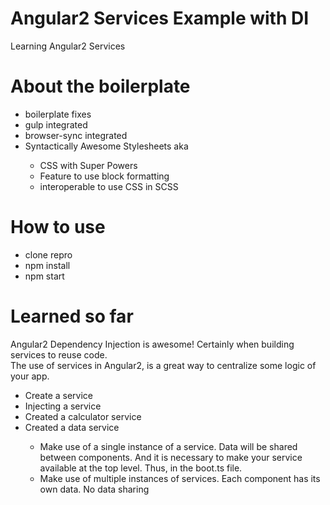 # Angular2 Services Example with DI
Learning Angular2 Services

# About the boilerplate
<ul>
    <li>boilerplate fixes</li>
    <li>gulp integrated</li>
    <li>browser-sync integrated</li>
    <li>Syntactically Awesome Stylesheets aka</li>
        <ul>
            <li>CSS with Super Powers</li>
            <li>Feature to use block formatting</li>
            <li>interoperable to use CSS in SCSS</li>
        </ul>
</ul>

# How to use
<ul>
    <li>clone repro</li>
    <li>npm install</li>
    <li>npm start</li>
</ul>

# Learned so far
<p>Angular2 Dependency Injection is awesome! Certainly when building services to reuse code.<br>
The use of services in Angular2, is a great way to centralize some logic of your app.
</p>

<ul>
    <li>Create a service</li>
    <li>Injecting a service</li>
    <li>Created a calculator service</li>
    <li>Created a data service</li>
    <ul>
        <li>Make use of a single instance of a service. Data will be shared between components.
            And it is necessary to make your service available at the top level. Thus, in the boot.ts file.
        </li>
        <li>Make use of multiple instances of services. Each component has its own data. No data sharing</li>
    </ul>
</ul>
